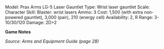 
Model: Prax Arms LG-5 Laser Gauntlet
Type: Wrist laser gauntlet
Scale: Character
Skill: Blaster: wrist lasers
Ammo: 3
Cost: 1,500 (with extra non-powered gauntlet), 3,000 (pair),
210 (energy cell)
Availability: 2, R
Range: 3-10/30/120
Damage: 2D+2

**Game Notes**

*Source: Arms and Equipment Guide (page 28)*